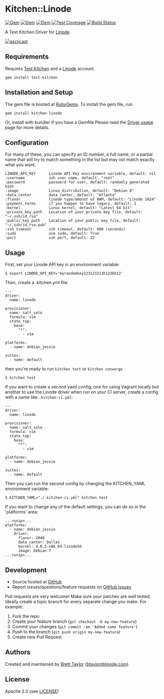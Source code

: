 # <a name="title"></a> Kitchen::Linode
[![Gem](https://img.shields.io/gem/v/kitchen-linode.svg)](https://rubygems.org/gems/kitchen-linode)
[![Gem](https://img.shields.io/gem/dt/kitchen-linode.svg)](https://rubygems.org/gems/kitchen-linode)
[![Gem](https://img.shields.io/gem/dtv/kitchen-linode.svg)](https://rubygems.org/gems/kitchen-linode)
[![Test Coverage](https://codeclimate.com/github/ssplatt/kitchen-linode/badges/coverage.svg)](https://codeclimate.com/github/ssplatt/kitchen-linode/coverage)
[![Build Status](https://travis-ci.org/ssplatt/kitchen-linode.svg?branch=master)](https://travis-ci.org/ssplatt/kitchen-linode)

A Test Kitchen Driver for [Linode](http://www.linode.com).

[![asciicast](https://asciinema.org/a/44348.png)](https://asciinema.org/a/44348)

## <a name="requirements"></a> Requirements

Requires [Test Kitchen](http://kitchen-ci.org) and a [Linode](http://www.linode.com) account.
```
gem install test-kitchen
```

## <a name="installation"></a> Installation and Setup

The gem file is hosted at [RubyGems](https://rubygems.org/gems/kitchen-linode). To install the gem file, run:
```
gem install kitchen-linode
```
Or, install with bundler if you have a Gemfile
Please read the [Driver usage][driver_usage] page for more details.

## <a name="config"></a> Configuration

For many of these, you can specify an ID number, a full name, or a partial name that will try to match something in the list but may not match exactly what you want.
```
LINODE_API_KEY      Linode API Key environment variable, default: nil
:username           ssh user name, default: "root"
:password           password for user, default: randomly generated hash
:image              Linux distribution, default: "Debian 8"
:data_center        data center, default: "Atlanta"
:flavor             linode type/amount of RAM, default: "Linode 1024"
:payment_terms      if you happen to have legacy, default: 1
:kernel             Linux kernel, default: "Latest 64 bit"
:private_key_path   Location of your private key file, default: "~/.ssh/id_rsa"
:public_key_path    Location of your public key file, default: "~/.ssh/id_rsa.pub"
:ssh_timeout        ssh timeout, default: 600 (seconds)
:sudo               use sudo, default: True
:port               ssh port, default: 22
```

## <a name="usage"></a> Usage

First, set your Linode API key in an environment variable:
```
$ export LINODE_API_KEY='myrandomkey123123213h123bh12'
```
Then, create a .kitchen.yml file:
```
---
driver:
  name: linode

provisioner:
  name: salt_solo
  formula: vim
  state_top:
    base:
      "*":
        - vim

platforms:
  - name: debian_jessie

suites:
  - name: default
```
then you're ready to run `kitchen test` or `kitchen converge`
```
$ kitchen test
```
If you want to create a second yaml config; one for using Vagrant locally but another to use the Linode driver when run on your CI server, create a config with a name like `.kitchen-ci.yml`:
```
---
driver:
  name: linode

provisioner:
  name: salt_solo
  formula: vim
  state_top:
    base:
      "*":
        - vim

platforms:
  - name: debian_jessie

suites:
  - name: default
```
Then you can run the second config by changing the KITCHEN_YAML environment variable:
```
$ KITCHEN_YAML="./.kitchen-ci.yml" kitchen test
```
If you want to change any of the default settings, you can do so in the 'platforms' area:
```
...<snip>...
platforms:
  - name: debian_jessie
    driver:
      flavor: 2048
      data_center: Dallas
      kernel: 4.0.2-x86_64-linode56
      image: Debian 7
...<snip>...
```

## <a name="development"></a> Development

* Source hosted at [GitHub][repo]
* Report issues/questions/feature requests on [GitHub Issues][issues]

Pull requests are very welcome! Make sure your patches are well tested.
Ideally create a topic branch for every separate change you make. For
example:

1. Fork the repo
2. Create your feature branch (`git checkout -b my-new-feature`)
3. Commit your changes (`git commit -am 'Added some feature'`)
4. Push to the branch (`git push origin my-new-feature`)
5. Create new Pull Request

## <a name="authors"></a> Authors

Created and maintained by [Brett Taylor][author] (<btaylor@linode.com>)

## <a name="license"></a> License

Apache 2.0 (see [LICENSE][license])


[author]:           https://github.com/ssplatt
[issues]:           https://github.com/ssplatt/kitchen-linode/issues
[license]:          https://github.com/ssplatt/kitchen-linode/blob/master/LICENSE
[repo]:             https://github.com/ssplatt/kitchen-linode
[driver_usage]:     http://docs.kitchen-ci.org/drivers/usage
